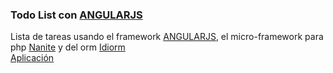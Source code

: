 <h3>Todo List con <a href="https://angularjs.org/" target="_blank">ANGULARJS</a></h3>
Lista de tareas usando el framework <a href="https://angularjs.org/" target="_blank">ANGULARJS</a>, el micro-framework para php <a href="http://nirix.github.io/nanite/"  target="_blank">Nanite</a> y del orm <a href="http://j4mie.github.io/idiormandparis/" target="_blank">Idiorm</a>

<br/>
<a href="http://salvacam.tk/todo_list" target="_blank">Aplicación</a>

